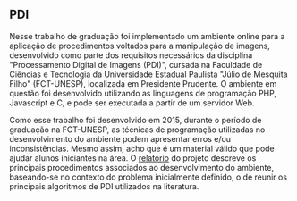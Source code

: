 ## PDI
Nesse trabalho de graduação foi implementado um ambiente online para a aplicação de procedimentos voltados para a manipulação de imagens, desenvolvido como parte dos requisitos necessários da disciplina "Processamento Digital de Imagens (PDI)", cursada na Faculdade de Ciências e Tecnologia da Universidade Estadual Paulista "Júlio de Mesquita Filho" (FCT-UNESP), localizada em Presidente Prudente. O ambiente em questão foi desenvolvido utilizando as linguagens  de programação PHP, Javascript e C, e pode ser executada a partir de um servidor Web.

Como esse trabalho foi desenvolvido em 2015, durante o período de graduação na FCT-UNESP, as técnicas de programação utilizadas no desenvolvimento do ambiente podem apresentar erros e/ou inconsistências. Mesmo assim, acho que é um material válido que pode ajudar alunos iniciantes na área. O [relatório](https://github.com/joao8tunes/PDI/blob/master/relatorio.pdf) do projeto descreve os principais procedimentos associados ao desenvolvimento do ambiente, baseando-se no contexto do problema inicialmente definido, o de reunir os principais algoritmos de PDI utilizados na literatura.
